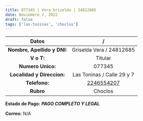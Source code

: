 ```yaml
---
title: 077345 | Vera Griselda | 24812685
date: Noviembre 7, 2022
draft: false
tags: ['las-toninas', 'choclos']
---
```


|          **Datos**          |                   /                    |
|:---------------------------:|:--------------------------------------:|
| **Nombre, Apellido y DNI:** |        Griselda Vera / 24812685        |
|         **V o T:**          |                Titular                 |
|      **Numero Unico:**      |                 077345                 |
| **Localidad y Direccion:**  |       Las Toninas / Calle 29 y 7       |
|        **Telefono:**        | [2246554207](https://wa.me/2246554207) |
|          **Rubro**          |                Choclos                 |

**Estado de Pago:** ***PAGO COMPLETO Y LEGAL***

**Correo:** N/A
